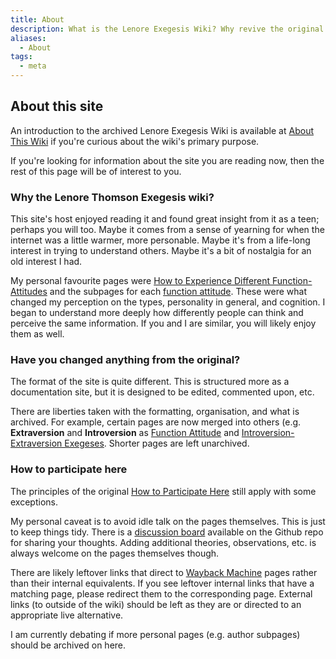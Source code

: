 ```yaml
---
title: About
description: What is the Lenore Exegesis Wiki? Why revive the original Lenore Exegesis Wiki?
aliases:
  - About
tags: 
  - meta
---
```

## About this site

An introduction to the archived Lenore Exegesis Wiki is available at [About This Wiki](/wiki/misc/about-this-wiki-archive) if you're curious about the wiki's primary purpose.

If you're looking for information about the site you are reading now, then the rest of this page will be of interest to you.

### Why the Lenore Thomson Exegesis wiki?

This site's host enjoyed reading it and found great insight from it as a teen; perhaps you will too. Maybe it comes from a sense of yearning for when the internet was a little warmer, more personable. Maybe it's from a life-long interest in trying to understand others. Maybe it's a bit of nostalgia for an old interest I had.

My personal favourite pages were [How to Experience Different Function-Attitudes](/wiki/how-to-experience-different-function-attitudes) and the subpages for each [function attitude](fundamentals/function-attitude). These were what changed my perception on the types, personality in general, and cognition. I began to understand more deeply how differently people can think and perceive the same information. If you and I are similar, you will likely enjoy them as well.

### Have you changed anything from the original?

The format of the site is quite different. This is structured more as a documentation site, but it is designed to be edited, commented upon, etc.

There are liberties taken with the formatting, organisation, and what is archived. For example, certain pages are now merged into others (e.g. **Extraversion** and **Introversion** as [Function Attitude](fundamentals/function-attitude) and [Introversion-Extraversion Exegeses](exegeses/introversion-extraversion). Shorter pages are left unarchived.

### How to participate here

The principles of the original [How to Participate Here](misc/how-to-participate-here-archive) still apply with some exceptions.

My personal caveat is to avoid idle talk on the pages themselves. This is just to keep things tidy. There is a [discussion board](https://github.com/apriltaoyvr/thomson-exegesis/discussions) available on the Github repo for sharing your thoughts. Adding additional theories, observations, etc. is always welcome on the pages themselves though.

There are likely leftover links that direct to [Wayback Machine](https://web.archive.org/) pages rather than their internal equivalents. If you see leftover internal links that have a matching page, please redirect them to the corresponding page. External links (to outside of the wiki) should be left as they are or directed to an appropriate live alternative.

I am currently debating if more personal pages (e.g. author subpages) should be archived on here.
